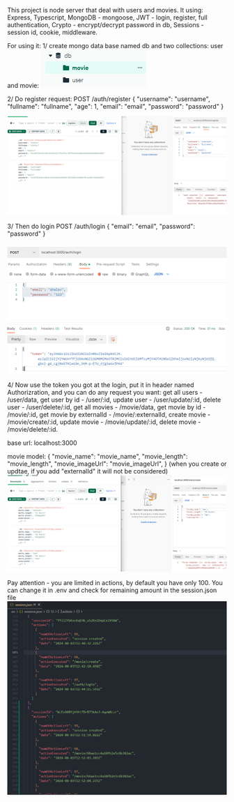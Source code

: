 This project is node server that deal with users and movies.
It using:
Express,
Typescript,
MongoDB - mongoose,
JWT - login, register, full authentication,
Crypto - encrypt/decrypt password in db,
Sessions - session id, cookie, middleware.

For using it:
1/ create mongo data base named db and two collections: user and movie:
![db img](./readme/db.png)

2/ Do register request:
POST
/auth/register
{
"username": "username",
"fullname": "fullname",
"age": 1,
"email": "email",
"password": "password"
}

![register](./readme/register.png)

3/ Then do login
POST
/auth/login
{
"email": "email",
"password": "password"
}

![login img](./readme/login.png)

4/ Now use the token you got at the login, put it in header named Authorizration, and you can do any request you want:
get all users - /user/data,
get user by id - /user/:id,
update user - /user/update/:id,
delete user - /user/delete/:id,
get all movies - /movie/data,
get movie by id - /movie/:id,
get movie by externalId - /movie/:externalId,
create movie - /movie/create/:id,
update movie - /movie/update/:id,
delete movie - /movie/delete/:id.

base url: localhost:3000

movie model:
{
"movie_name": "movie_name",
"movie_length": "movie_length",
"movie_imageUrl": "movie_imageUrl",
}
(when you create or updtae, if you add "externalId" it will not be considered)
![create movie](./readme/createMovie.png)

Pay attention - you are limited in actions, by default you have only 100.
You can change it in .env and check for remaining amount in the session.json file
![sessions](./readme/sessions.png)
